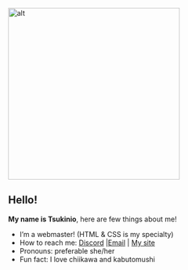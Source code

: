 <p><img src="https://i.pinimg.com/1200x/f1/f2/fd/f1f2fd6b26a4bb44093d2b8d377b506c.jpg" width="350" alt="alt"></p>
<h2>Hello!</h2>
<p><strong>My name is Tsukinio</strong>, here are few things about me!</p>
<ul>
<li>I’m a webmaster! (HTML & CSS is my specialty)</li>
<li>How to reach me: <a href="https://discordid.netlify.app/?id=820205937582669844">Discord</a> |<a href="mailto:tsubasamoomin@gmail.com">Email</a> | <a href="https://tsukinio.nekoweb.org/">My site</a></li>
<li>Pronouns: preferable she/her</li>
<li>Fun fact: I love chiikawa and kabutomushi </li>
</ul>

